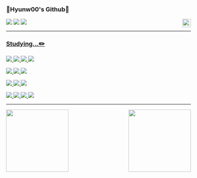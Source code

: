 
<div align="left">
  
  ### 🐲Hyunw00's Github🐉
  
  <img align="right" width="23" src="https://github.com/seondal/seondal/assets/75469131/f3735e2a-2fb1-4e7f-bbea-81f5698213b0" />

  <a href="https://velog.io/@khw090/series"><img src="https://img.shields.io/badge/hyunw00-3DDC84?style=badge&logo=Velog&logoColor=white"/></a> 
  <a href="#">
  <img src="https://img.shields.io/badge/ReadMe-735998?style=badge&logo=GitHub&logoColor=white"/></a> 
<a href="mailto:khwland090@gmail.com">
    <img
      src="https://img.shields.io/badge/khwland090@gmail.com-D14836?style=badge&logo=gmail&logoColor=white"/>
</div>

  ---

  ### Studying...✏️ 
  <div align="left">
      <img src="https://img.shields.io/badge/javascript-F7DF1E.svg?style=for-the-badge&logo=javascript&logoColor=20232a" /> <img src="https://img.shields.io/badge/html5-E34F26.svg?style=for-the-badge&logo=html5&logoColor=white" /> <img src="https://img.shields.io/badge/react-20232a.svg?style=for-the-badge&logo=react&logoColor=61DAFB" /> <img src="https://img.shields.io/badge/vue-4FC08D.svg?style=for-the-badge&logo=vue.js&logoColor=white" />

<img src="https://img.shields.io/badge/styled--components-DB7093?style=for-the-badge&logo=styled-components&logoColor=ffd35b" /> <img src="https://img.shields.io/badge/tailwindcss-1daabb.svg?style=for-the-badge&logo=tailwind-css&logoColor=white" /> <img src="https://img.shields.io/badge/css3-1572B6.svg?style=for-the-badge&logo=css3&logoColor=white" />

<img src="https://img.shields.io/badge/typescript-007ACC.svg?style=for-the-badge&logo=typescript&logoColor=white" /> <img src="https://img.shields.io/badge/React%20Query-FF4154?style=for-the-badge&logo=react%20query&logoColor=white" /> <img src="https://img.shields.io/badge/React%20Router-CA4245?style=for-the-badge&logo=React%20Router&logoColor=white" />

<img src="https://img.shields.io/badge/Next.js-000000?style=for-the-badge&logo=Next.js&logoColor=white" /> <img src="https://img.shields.io/badge/Node.js-5FA04E?style=for-the-badge&logo=Node.js&logoColor=white" /> <img src="https://img.shields.io/badge/Firebase-DD2C00?style=for-the-badge&logo=Firebase&logoColor=white" /> <img src="https://img.shields.io/badge/Supabse-3FCF8E?style=for-the-badge&logo=Supabase&logoColor=white" />
  </div>



---

<div align="center">
  <img  align="left"   src="https://github-readme-stats.vercel.app/api/top-langs/?username=kodingzz&layout=compact&theme=tokyonight" height="170px">
 <img align="right" src="https://github-readme-stats.vercel.app/api?username=kodingzz&show_icons=true&theme=tokyonight" height="170px">
</div>





<!-- [![Velog's GitHub stats](https://velog-readme-stats.vercel.app/api?name=khw090)](https://velog.io/@khw090/posts) -->

<!-- <h3 align="right">🛠 Tools 🛠</h3>
<div align="center">
  <img src="https://img.shields.io/badge/git-F05033.svg?style=for-the-badge&logo=git&logoColor=white" />
  <img src="https://img.shields.io/badge/github-181717.svg?style=for-the-badge&logo=github&logoColor=white" />
  <img src="https://img.shields.io/badge/Notion-F3F3F3.svg?style=for-the-badge&logo=notion&logoColor=black" />
    <img src="https://img.shields.io/badge/figma-F24E1E.svg?style=for-the-badge&logo=figma&logoColor=white" />
  <img src="https://img.shields.io/badge/VSCode-2C2C32.svg?style=for-the-badge&logo=visual-studio-code&logoColor=22ABF3" />
  
</div>


<br>

<h3 align="center">📫 Contact 📫</h3>
<div align="center">
<a href="mailto:khwland090@gmail.com">
    <img
      src="https://img.shields.io/badge/khwland090@gmail.com-D14836?style=for-the-badge&logo=gmail&logoColor=white"/>&nbsp
  </a>
</div>

<br>

<h3 align="center">💻 DEV's log 💻</h3>
<div align="center">
   <a href="https://velog.io/@khw090">
    <img src="https://img.shields.io/badge/Velog-1EBC8F?style=for-the-badge&logo=velog&logoColor=white" />&nbsp
  </a>
</div>
  



<br>

-->



